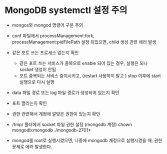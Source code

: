 # MongoDB systemctl 설정 주의

- mongos와 mongod 명령어 구분 주의
- conf 파일에서 processManagement:fork, processManagement:pidFilePath 설정 되있으면, child 생성 관련 에러 발생
- 같은 포트 쓰는 프로세스 없는지 확인
    + 같은 포트 쓰는 서비스가 중복으로 enable 되어 있는 경우, 실행은 되나 socket 생성이 안됨
    + 포트 중복되는 서비스 중지시키고, (restart 사용하지 말고 ) stop 이후에 start 실행으로 다시 실행
- data 파일 경로 또는 log 파일 경로가 생성되어 있는지 확인
- 포트 열리는지 확인
- 권한 관련해서 계정에 알맞은 권한이 있는지 확인


- /tmp/ 폴더에서 socket 파일 권한 설정 (mongodb 계정)
chown mongodb:mongodb ./mongodb-2701*    

- mongod를 root로 실행시켰으면, 나중에 mongodb 계정으로 실행시켰을 때, 권한 문제로 에러 발생한다.
